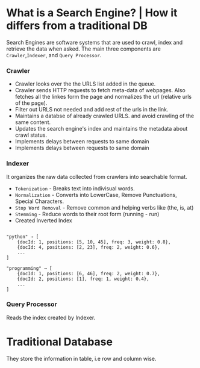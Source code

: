 # What is a Search Engine? | How it differs from a traditional DB


Search Engines are software systems that are used to crawl, index and retrieve the data when asked. The main three components are `Crawler`,`Indexer`, and `Query Processor`.

### Crawler

* Crawler looks over the the URLS list added in the queue.
* Crawler sends HTTP requests to fetch meta-data of webpages. Also fetches all the linkes form the page and normalizes the url (relative urls of the page).
* Filter out URLS not needed and add rest of the urls in the link.
* Maintains a databse of already crawled URLS. and avoid crawling of the same content. 
* Updates the search engine's index and maintains the metadata about crawl status.
* Implements delays between requests to same domain
* Implements delays between requests to same domain

### Indexer

It organizes the raw data collected from crawlers into searchable format.
* `Tokenization` - Breaks text into indivisual words.
* `Normalization` - Converts into LowerCase, Remove Punctuations, Special Characters.
* `Stop Word Removal` - Remove common and helping verbs like (the, is, at)
* `Stemming` - Reduce words to their root form 
    (running - run)
* Created Inverted Index 
```

"python" → [
    {docId: 1, positions: [5, 10, 45], freq: 3, weight: 0.8},
    {docId: 4, positions: [2, 23], freq: 2, weight: 0.6},
    ...
]

"programming" → [
    {docId: 1, positions: [6, 46], freq: 2, weight: 0.7},
    {docId: 2, positions: [1], freq: 1, weight: 0.4},
    ...
]

```

### Query Processor 
Reads the index created by Indexer.

# Traditional Database
They store the information in table, i.e row and column wise.
